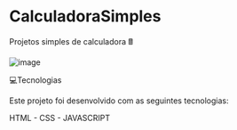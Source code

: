 # CalculadoraSimples

Projetos simples de calculadora 🖩

![image](https://user-images.githubusercontent.com/88556924/199544508-6255e0e8-16cc-4cea-8bcc-5cc51271236b.png)


💻Tecnologias

Este projeto foi desenvolvido com as seguintes tecnologias:

HTML - CSS - JAVASCRIPT
